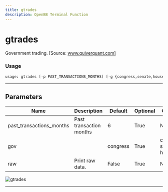 ```yaml
---
title: gtrades
description: OpenBB Terminal Function
---
```


# gtrades

Government trading. [Source: www.quiverquant.com]

### Usage

```python
usage: gtrades [-p PAST_TRANSACTIONS_MONTHS] [-g {congress,senate,house}] [--raw]
```

---

## Parameters

| Name | Description | Default | Optional | Choices |
| ---- | ----------- | ------- | -------- | ------- |
| past_transactions_months | Past transaction months | 6 | True | None |
| gov |  | congress | True | congress, senate, house |
| raw | Print raw data. | False | True | None |
![gtrades](https://user-images.githubusercontent.com/46355364/154263341-9f51e041-e2c6-408c-bf80-5ef3c7f045f0.png)

---

